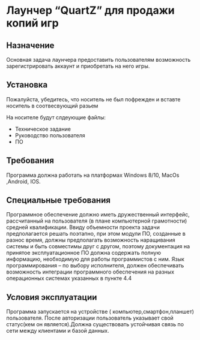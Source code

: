 # Лаунчер “QuartZ” для продажи копий игр 

[](https://i.pinimg.com/originals/47/c1/fb/47c1fb243df5b8b3caf366f667ef88ed.jpg)
Назначение
------------
Основная задача лаунчера предоставить пользователям возможность зарегистрировать аккаунт и приобретать на него игры.


Установка
------------

Пожалуйста, убедитесь, что носитель не был пофрежден и вставте носитель в соотвесвующий разьем

На носителе будут слдеующие файлы:

* Техническое задание
* Руководство пользователя
* ПО

Требования
------------

Программа должна работать на платформах Windows 8/10, MacOs ,Android, IOS.

Специальные требования
-----------

Программное обеспечение должно иметь дружественный интерфейс, рассчитанный на пользователя (в плане компьютерной грамотности) средней квалификации.
Ввиду объемности проекта задачи предполагается решать поэтапно, при этом модули ПО, созданные в разнос время, должны предполагать возможность наращивания системы и быть совместимы друг с другом, поэтому документация на принятое эксплуатационное ПО должна содержать полную информацию, необходимую для работы программистов с ним.
Язык программирования – по выбору исполнителя, должен обеспечивать возможность интеграции программного обеспечения на разных операционных системах указанных в пункте 4.4

Условия эксплуатации
-----------

Программа запускается на устройстве ( компьютер,смартфон,планшет) пользователя. После авторизации пользователь указывает свой статус(кем он является).Должна существовать устойчивая связь по сети между клиентами и базой данных.



